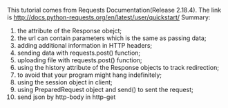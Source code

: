 
This tutorial comes from Requests Documentation(Release 2.18.4). 
The link is http://docs.python-requests.org/en/latest/user/quickstart/ 
Summary:
1. the attribute of the Response obejct;
2. the url can contain parameters which is the same as passing data;
3. adding additional information in HTTP headers;
4. sending data with requests.post() function;
5. uploading file with requests.post() function;
6. using the history attribute of the Response objects to track redirection;
7. to avoid that your program might hang indefinitely;
8. using the session object in client;
9. using PreparedRequest object and send() to sent the request;
10. send json by http-body in http-get
